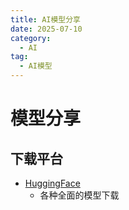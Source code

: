 ```yaml
---
title: AI模型分享
date: 2025-07-10
category:
  - AI
tag:
  - AI模型
---
```


# 模型分享

## 下载平台

- [HuggingFace](https://huggingface.co/)
  - 各种全面的模型下载
